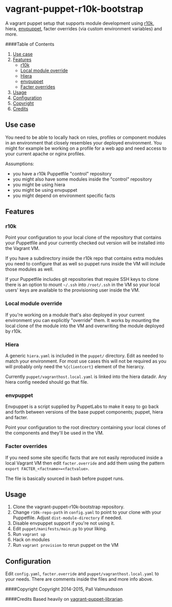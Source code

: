 # vagrant-puppet-r10k-bootstrap
A vagrant puppet setup that supports module development using
[r10k](https://github.com/puppetlabs/r10k), hiera,
[envpuppet](https://puppetlabs.com/blog/use-envpuppet-test-multiple-puppet-versions),
facter overrides (via custom environment variables) and more.

####Table of Contents
1. [Use case](#use-case)
2. [Features](#features)
    * [r10k](#r10k)
    * [Local module override](#local-module-override)
    * [Hiera](#hiera)
    * [envpuppet](#envpuppet)
    * [Facter overrides](#facter-overrides)
3. [Usage](#usage)
4. [Configuration](#configuration)
5. [Copyright](#copyright)
6. [Credits](#credits)

## Use case
You need to be able to locally hack on roles, profiles or component
modules in an environment that closely resembles your deployed
environment. You might for example be working on a profile for a web
app and need access to your current apache or nginx profiles.

Assumptions:
* you have a r10k Puppetfile "control" repository
* you might also have some modules inside the "control" repository
* you might be using hiera
* you might be using envpuppet
* you might depend on environment specific facts

## Features

### r10k
Point your configuration to your local clone of the repository that contains
your Puppetfile and your currently checked out version will be installed into
the Vagrant VM.

If you have a subdirectory inside the r10k repo that contains extra modules
you need to configure that as well so puppet runs inside the VM will include
those modules as well.

If your Puppetfile includes git repositories that require SSH keys to clone
there is an option to mount `~/.ssh` into `/root/.ssh` in the VM so your
local users' keys are available to the provisioning user inside the VM.

### Local module override
If you're working on a module that's also deployed in your current environment
you can explicitly "override" them. It works by mounting the local clone of
the module into the VM and overwriting the module deployed by r10k. 

### Hiera
A generic `hiera.yaml` is included in the `puppet/` directory. Edit as needed
to match your environment. For most use cases this will not be required as
you will probably only need the `%{clientcert}` element of the hierarcy.

Currently `puppet/vagranthost.local.yaml` is linked into the hiera datadir.
Any hiera config needed should go that file.

### envpuppet
Envpuppet is a script supplied by PuppetLabs to make it easy to go back and
forth between versions of the base puppet components; puppet, hiera and facter.

Point your configuration to the root directory containing your local clones
of the components and they'll be used in the VM.

### Facter overrides
If you need some site specific facts that are not easily reproduced inside a
local Vagrant VM then edit `facter.override` and add them using the pattern
`export FACTER_<factname>=<factvalue>`.

The file is basically sourced in bash before puppet runs.

## Usage

1. Clone the vagrant-puppet-r10k-bootstrap repository.
2. Change `r10k-repo-path` in `config.yaml` to point to your clone with
your Puppetfile. Adjust `dist-module-directory` if needed.
3. Disable envpuppet support if you're not using it.
4. Edit `puppet/manifests/main.pp` to your liking.
5. Run `vagrant up`
6. Hack on modules
7. Run `vagrant provision` to rerun puppet on the VM


## Configuration
Edit `config.yaml`, `facter.override` and `puppet/vagranthost.local.yaml` to
your needs. There are comments inside the files and more info above.

####Copyright
Copyright 2014-2015, Pall Valmundsson

####Credits
Based heavily on [vagrant-puppet-librarian](https://github.com/mindreframer/vagrant-puppet-librarian).
